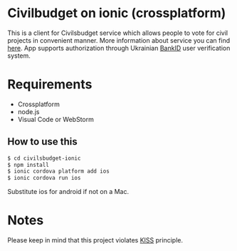 # Civilbudget on ionic (crossplatform)
This is a client for Civilsbudget service which allows people to vote for civil projects in convenient manner. More information about service you can find [here](https://github.com/civils-council/civilsbudget/blob/master/README.md).
App supports authorization through Ukrainian [BankID](https://bankid.org.ua) user verification system.

# Requirements
* Crossplatform
* node.js
* Visual Code or WebStorm

## How to use this

```bash
$ cd civilsbudget-ionic
$ npm install
$ ionic cordova platform add ios
$ ionic cordova run ios
```

Substitute ios for android if not on a Mac.

# Notes
Please keep in mind that this project violates [KISS](https://en.wikipedia.org/wiki/KISS_principle) principle.
